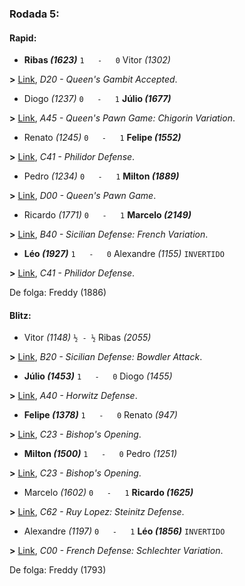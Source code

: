### Rodada 5:

#### Rapid:

* **Ribas *(1623)*** `1   -   0`  Vitor *(1302)*

**>** [Link](https://www.lichess.org/uUGYj33X), *D20 - Queen's Gambit Accepted*.
* Diogo *(1237)* `0   -   1` **Júlio *(1677)***

**>** [Link](https://www.lichess.org/tacQGS40), *A45 - Queen's Pawn Game: Chigorin Variation*.
* Renato *(1245)* `0   -   1` **Felipe *(1552)***

**>** [Link](https://www.lichess.org/rxcxV1No), *C41 - Philidor Defense*.
* Pedro *(1234)* `0   -   1` **Milton *(1889)***

**>** [Link](https://www.lichess.org/H4MP7ROS), *D00 - Queen's Pawn Game*.
* Ricardo *(1771)* `0   -   1` **Marcelo *(2149)***

**>** [Link](https://www.lichess.org/T4cMwFqJ), *B40 - Sicilian Defense: French Variation*.
* **Léo *(1927)*** `1   -   0`  Alexandre *(1155)* `INVERTIDO`

**>** [Link](https://www.lichess.org/VxQwOEXu), *C41 - Philidor Defense*.

De folga: Freddy (1886)

#### Blitz:

* Vitor *(1148)* `½ - ½` Ribas *(2055)*

**>** [Link](https://www.lichess.org/jCwtl7kN), *B20 - Sicilian Defense: Bowdler Attack*.
* **Júlio *(1453)*** `1   -   0`  Diogo *(1455)*

**>** [Link](https://www.lichess.org/USQgItX9), *A40 - Horwitz Defense*.
* **Felipe *(1378)*** `1   -   0`  Renato *(947)*

**>** [Link](https://www.lichess.org/XIfFoMyW), *C23 - Bishop's Opening*.
* **Milton *(1500)*** `1   -   0`  Pedro *(1251)*

**>** [Link](https://www.lichess.org/Piatvx1D), *C23 - Bishop's Opening*.
* Marcelo *(1602)* `0   -   1` **Ricardo *(1625)***

**>** [Link](https://www.lichess.org/U1pZa3C0), *C62 - Ruy Lopez: Steinitz Defense*.
* Alexandre *(1197)* `0   -   1` **Léo *(1856)*** `INVERTIDO`

**>** [Link](https://www.lichess.org/Pb9aW9HI), *C00 - French Defense: Schlechter Variation*.

De folga: Freddy (1793)


